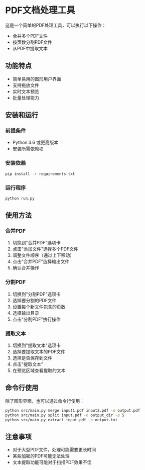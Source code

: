 # PDF文档处理工具

这是一个简单的PDF处理工具，可以执行以下操作：
- 合并多个PDF文件
- 按页数分割PDF文件
- 从PDF中提取文本

## 功能特点

- 简单易用的图形用户界面
- 支持拖放文件
- 实时文本预览
- 批量处理能力

## 安装和运行

### 前提条件

- Python 3.6 或更高版本
- 安装所需依赖项

### 安装依赖

```bash
pip install -r requirements.txt
```

### 运行程序

```bash
python run.py
```

## 使用方法

### 合并PDF

1. 切换到"合并PDF"选项卡
2. 点击"添加文件"选择多个PDF文件
3. 调整文件顺序（通过上下移动）
4. 点击"合并PDF"选择输出文件
5. 确认合并操作

### 分割PDF

1. 切换到"分割PDF"选项卡
2. 选择要分割的PDF文件
3. 设置每个新文件包含的页数
4. 选择输出目录
5. 点击"分割PDF"执行操作

### 提取文本

1. 切换到"提取文本"选项卡
2. 选择要提取文本的PDF文件
3. 选择是否保存到文件
4. 点击"提取文本"
5. 在预览区域查看提取的文本

## 命令行使用

除了图形界面，也可以通过命令行使用：

```bash
python src/main.py merge input1.pdf input2.pdf -o output.pdf
python src/main.py split input.pdf -o output_dir -p 5
python src/main.py extract input.pdf -o output.txt
```

## 注意事项

- 对于大型PDF文件，处理可能需要更长时间
- 某些加密的PDF可能无法处理
- 文本提取功能可能对于扫描PDF效果不佳 